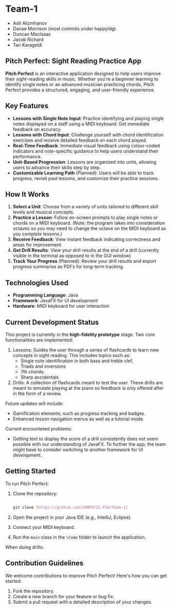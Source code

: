 # Team-1

- Adil Alizmhanov
- Danae Morrison (most commits under happyldg)
- Duncan MacIsaac
- Jacob Richard
- Tan Karageldi

## Pitch Perfect: Sight Reading Practice App

**Pitch Perfect** is an interactive application designed to help users improve their sight-reading skills in music. Whether you're a beginner learning to identify single notes or an advanced musician practicing chords, Pitch Perfect provides a structured, engaging, and user-friendly experience.

## Key Features

- **Lessons with Single Note Input**: Practice identifying and playing single notes displayed on a staff using a MIDI keyboard. Get immediate feedback on accuracy.
- **Lessons with Chord Input**: Challenge yourself with chord identification exercises and receive detailed feedback on each chord played.
- **Real-Time Feedback**: Immediate visual feedback using colour-coded indicators and note-specific guidance to help users understand their performance.
- **Unit-Based Progression**: Lessons are organized into units, allowing users to advance their skills step by step.
- **Customizable Learning Path** (Planned): Users will be able to track progress, revisit past lessons, and customize their practice sessions.

## How It Works

1. **Select a Unit**: Choose from a variety of units tailored to different skill levels and musical concepts.
2. **Practice a Lesson**: Follow on-screen prompts to play single notes or chords on a MIDI keyboard. (Note: the program takes into consideration octaves so you may need to change the octave on the MIDI keyboard as you complete lessons.)
3. **Receive Feedback**: View instant feedback indicating correctness and areas for improvement.
4. **Get Drill Results**: View your drill results at the end of a drill (currently visible in the terminal as opposed to in the GUI window)
6. **Track Your Progress** (Planned): Review your drill results and export progress summaries as PDFs for long-term tracking.

## Technologies Used

- **Programming Language**: Java
- **Framework**: JavaFX for UI development
- **Hardware**: MIDI keyboard for user interaction

## Current Development Status

This project is currently in the **high-fidelity prototype** stage. Two core functionalities are implemented:

1. Lessons: Guides the user through a series of flashcards to learn new concepts in sight reading. This includes topics such as:
   - Single note identification in both bass and treble clef,
   - Triads and inversions
   - 7th chords.
   - Sharp accidentals
2. Drills: A collection of flashcards meant to test the user. These drills are meant to simulate playing at the piano so feedback is only offered after in the form of a review.

Future updates will include:

- Gamification elements, such as progress tracking and badges.
- Enhanced lesson navigation menus as well as a tutorial mode.

Current encountered problems:
- Getting text to display the score of a drill consistently does not seem possible with our understanding of JavaFX. To further the app, the team might have to consider switching to another framework for UI development.

## Getting Started

To run Pitch Perfect:

1. Clone the repository:

   ```bash

   git clone [https://github.com/COMP4721-F24/Team-1]
   ```

2. Open the project in your Java IDE (e.g., IntelliJ, Eclipse).
3. Connect your MIDI keyboard.
4. Run the `main` class in the `\Code` folder to launch the application.

When doing drills:


## Contribution Guidelines

We welcome contributions to improve Pitch Perfect! Here's how you can get started:

1. Fork the repository.
2. Create a new branch for your feature or bug fix.
3. Submit a pull request with a detailed description of your changes.
